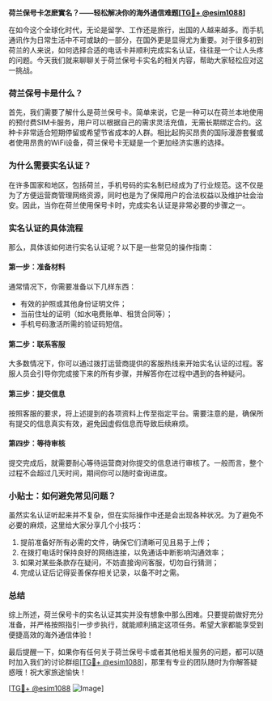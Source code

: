 **荷兰保号卡怎麽實名？——轻松解决你的海外通信难题[[TG💪+ @esim1088](https://t.me/s/esim1088)]**

在如今这个全球化时代，无论是留学、工作还是旅行，出国的人越来越多。而手机通讯作为日常生活中不可或缺的一部分，在国外更是显得尤为重要。对于很多初到荷兰的人来说，如何选择合适的电话卡并顺利完成实名认证，往往是一个让人头疼的问题。今天我们就来聊聊关于荷兰保号卡实名的相关内容，帮助大家轻松应对这一挑战。

### 荷兰保号卡是什么？

首先，我们需要了解什么是荷兰保号卡。简单来说，它是一种可以在荷兰本地使用的预付费SIM卡服务，用户可以根据自己的需求灵活充值，无需长期绑定合约。这种卡非常适合短期停留或希望节省成本的人群。相比起购买昂贵的国际漫游套餐或者使用昂贵的WiFi设备，荷兰保号卡无疑是一个更加经济实惠的选择。

### 为什么需要实名认证？

在许多国家和地区，包括荷兰，手机号码的实名制已经成为了行业规范。这不仅是为了方便运营商管理网络资源，同时也是为了保障用户的合法权益以及维护社会治安。因此，当你在荷兰使用保号卡时，完成实名认证是非常必要的步骤之一。

### 实名认证的具体流程

那么，具体该如何进行实名认证呢？以下是一些常见的操作指南：

#### 第一步：准备材料
通常情况下，你需要准备以下几样东西：
- 有效的护照或其他身份证明文件；
- 当前住址的证明（如水电费账单、租赁合同等）；
- 手机号码激活所需的验证码短信。

#### 第二步：联系客服
大多数情况下，你可以通过拨打运营商提供的客服热线来开始实名认证的过程。客服人员会引导你完成接下来的所有步骤，并解答你在过程中遇到的各种疑问。

#### 第三步：提交信息
按照客服的要求，将上述提到的各项资料上传至指定平台。需要注意的是，确保所有提交的信息真实有效，避免因虚假信息而导致后续麻烦。

#### 第四步：等待审核
提交完成后，就需要耐心等待运营商对你提交的信息进行审核了。一般而言，整个过程不会超过几天时间，期间你可以随时查询进度。

### 小贴士：如何避免常见问题？

虽然实名认证听起来并不复杂，但在实际操作中还是会出现各种状况。为了避免不必要的麻烦，这里给大家分享几个小技巧：
1. 提前准备好所有必需的文件，确保它们清晰可见且易于上传；
2. 在拨打电话时保持良好的网络连接，以免通话中断影响沟通效率；
3. 如果对某些条款存在疑问，不妨直接询问客服，切勿自行猜测；
4. 完成认证后记得妥善保存相关记录，以备不时之需。

### 总结

综上所述，荷兰保号卡的实名认证其实并没有想象中那么困难。只要提前做好充分准备，并严格按照指引一步步执行，就能顺利搞定这项任务。希望大家都能享受到便捷高效的海外通信体验！

最后提醒一下，如果你有任何关于荷兰保号卡或者其他相关服务的问题，都可以随时加入我们的讨论群组[[TG💪+ @esim1088](https://t.me/s/esim1088)]，那里有专业的团队随时为你解答疑惑哦！祝大家旅途愉快！

[[TG💪+ @esim1088](https://t.me/s/esim1088) ![Image](https://i.postimg.cc/4NQfJmqS/Snipaste-2025-05-13-00-14-12.png)]